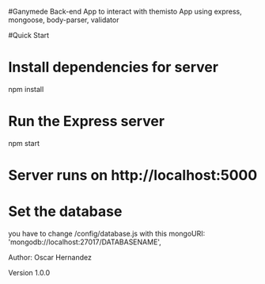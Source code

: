 #Ganymede
Back-end App to interact with themisto App using express, mongoose, body-parser, validator

#Quick Start
# Install dependencies for server
npm install

# Run the Express server 
npm start

# Server runs on http://localhost:5000

# Set the database
you have to change /config/database.js with this
mongoURI: 'mongodb://localhost:27017/DATABASENAME',


Author: Oscar Hernandez

Version
1.0.0

